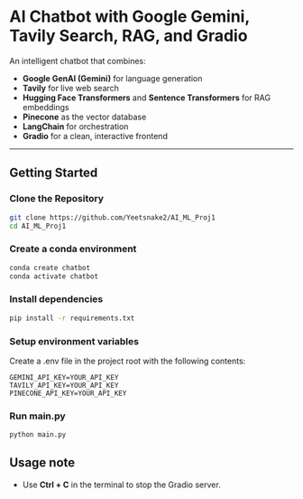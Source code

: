 # AI Chatbot with Google Gemini, Tavily Search, RAG, and Gradio

An intelligent chatbot that combines:
- **Google GenAI (Gemini)** for language generation  
- **Tavily** for live web search  
- **Hugging Face Transformers** and **Sentence Transformers** for RAG embeddings  
- **Pinecone** as the vector database  
- **LangChain** for orchestration  
- **Gradio** for a clean, interactive frontend  

---

## Getting Started

### Clone the Repository
```bash
git clone https://github.com/Yeetsnake2/AI_ML_Proj1
cd AI_ML_Proj1
```

### Create a conda environment
```bash
conda create chatbot
conda activate chatbot
```

### Install dependencies
```bash
pip install -r requirements.txt
```

### Setup environment variables
Create a .env file in the project root with the following contents:
```
GEMINI_API_KEY=YOUR_API_KEY
TAVILY_API_KEY=YOUR_API_KEY
PINECONE_API_KEY=YOUR_API_KEY
```

### Run main.py
```bash
python main.py
```
## Usage note
* Use **Ctrl + C** in the terminal to stop the Gradio server.

